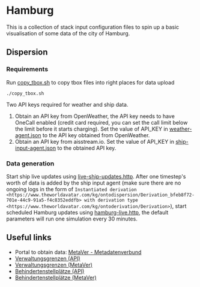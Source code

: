 # Hamburg

This is a collection of stack input configuration files to spin up a basic visualisation of some data of the city of Hamburg.

## Dispersion
### Requirements
Run [copy_tbox.sh] to copy tbox files into right places for data upload
```
./copy_tbox.sh
```
Two API keys required for weather and ship data.
1) Obtain an API key from OpenWeather, the API key needs to have OneCall enabled (credit card required, you can set the call limit below the limit before it starts charging). Set the value of API_KEY in [weather-agent.json] to the API key obtained from OpenWeather.
2) Obtain an API key from aisstream.io. Set the value of API_KEY in [ship-input-agent.json] to the obtained API key.

### Data generation
Start ship live updates using [live-ship-updates.http].
After one timestep's worth of data is added by the ship input agent (make sure there are no ongoing logs in the form of `Instantiated derivation <https://www.theworldavatar.com/kg/ontodispersion/Derivation_bfeb8f72-701e-44c9-91a5-f4c8352eddfb> with derivation type <https://www.theworldavatar.com/kg/ontoderivation/Derivation>`), start scheduled Hamburg updates using [hamburg-live.http], the default parameters will run one simulation every 30 minutes.

## Useful links

* Portal to obtain data: [MetaVer - Metadatenverbund](https://metaver.de/startseite)
* [Verwaltungsgrenzen (API)](https://api.hamburg.de/datasets/v1/verwaltungsgrenzen)
* [Verwaltungsgrenzen (MetaVer)](https://metaver.de/trefferanzeige?docuuid=F35EAC11-C236-429F-B1BF-751C0C18E8B7)
* [Behindertenstellplätze (API)](https://api.hamburg.de/datasets/v1/behindertenstellplaetze)
* [Behindertenstellplätze (MetaVer)](https://metaver.de/trefferanzeige?docuuid=5B8DA006-3626-4156-BBF3-EEEB3AB51741)

[weather-agent.json]: ./stack-manager-inputs/inputs/config/services/weather-agent.json
[ship-input-agent.json]: ./stack-manager-inputs/inputs/config/services/ship-input-agent.json
[live-ship-updates.http]: ./http_requests/live-ship-updates.http
[hamburg-live.http]: ./http_requests/hamburg-live.http
[copy_tbox.sh]: ./copy_tbox.sh
